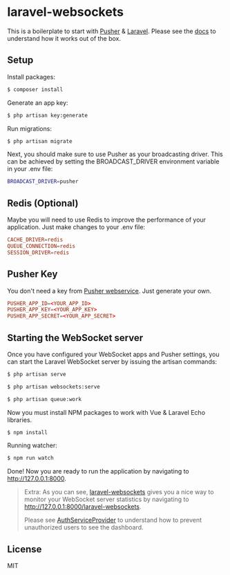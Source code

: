 # laravel-websockets

This is a boilerplate to start with [Pusher](https://pusher.com/) & [Laravel](https://laravel.com/). Please see the [docs](https://docs.beyondco.de/laravel-websockets/) to understand how it works out of the box.

## Setup

Install packages:

```bash
$ composer install
```

Generate an app key:

```bash
$ php artisan key:generate
```

Run migrations:

```bash
$ php artisan migrate
```

Next, you should make sure to use Pusher as your broadcasting driver. This can be achieved by setting the BROADCAST_DRIVER environment variable in your .env file:

```bash
BROADCAST_DRIVER=pusher
```

## Redis (Optional)

Maybe you will need to use Redis to improve the performance of your application. Just make changes to your .env file:

```conf
CACHE_DRIVER=redis
QUEUE_CONNECTION=redis
SESSION_DRIVER=redis
```

## Pusher Key

You don't need a key from [Pusher webservice](https://pusher.com/channels/pricing). Just generate your own.

```conf
PUSHER_APP_ID=<YOUR_APP_ID>
PUSHER_APP_KEY=<YOUR_APP_KEY>
PUSHER_APP_SECRET=<YOUR_APP_SECRET>
```

## Starting the WebSocket server

Once you have configured your WebSocket apps and Pusher settings, you can start the Laravel WebSocket server by issuing the artisan commands:

```bash
$ php artisan serve
```

```bash
$ php artisan websockets:serve
```

```bash
$ php artisan queue:work
```

Now you must install NPM packages to work with Vue & Laravel Echo libraries.

```bash
$ npm install
```

Running watcher:

```bash
$ npm run watch
```

Done! Now you are ready to run the application by navigating to http://127.0.0.1:8000.

> Extra: As you can see, [laravel-websockets](https://docs.beyondco.de/laravel-websockets/) gives you a nice way to monitor your WebSocket server statistics by navigating to http://127.0.0.1:8000/laravel-websockets.
>
> Please see [AuthServiceProvider](https://github.com/sayhicoelho/laravel-websockets/blob/master/app/Providers/AuthServiceProvider.php) to understand how to prevent unauthorized users to see the dashboard.

## License

MIT
